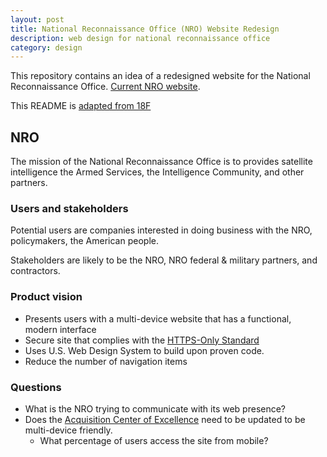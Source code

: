 ```yaml
---
layout: post
title: National Reconnaissance Office (NRO) Website Redesign
description: web design for national reconnaissance office
category: design
---
```


This repository contains an idea of a redesigned website for the National Reconnaissance Office. [Current NRO website](http://nro.gov/).

This README is [adapted from 18F](https://github.com/18F/afrs-pa/blob/master/README.md)

## NRO

The mission of the National Reconnaissance Office is to provides satellite intelligence the Armed Services, the Intelligence Community, and other partners.

### Users and stakeholders

Potential users are companies interested in doing business with the NRO, policymakers, the American people.

Stakeholders are likely to be the NRO, NRO federal & military partners, and contractors.

### Product vision

- Presents users with a multi-device website that has a functional, modern interface
- Secure site that complies with the [HTTPS-Only Standard](https://https.cio.gov/)
- Uses U.S. Web Design System to build upon proven code.
- Reduce the number of navigation items

### Questions

- What is the NRO trying to communicate with its web presence?
- Does the [Acquisition Center of Excellence](https://acq.westfields.net/) need to be updated to be multi-device friendly.
    - What percentage of users access the site from mobile?
